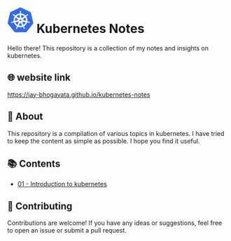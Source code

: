 # ![logo](/static/img/k8s.svg) Kubernetes Notes

Hello there! This repository is a collection of my notes and insights on kubernetes.

## 🌐 website link 

https://jay-bhogayata.github.io/kubernetes-notes

## 📘 About

This repository is a compilation of various topics in kubernetes. I have tried to keep the content as simple as possible. I hope you find it useful.

## 📚 Contents

- [01 - Introduction to kubernetes](/content/posts/01.md)


## 🤝 Contributing

Contributions are welcome! If you have any ideas or suggestions, feel free to open an issue or submit a pull request.
